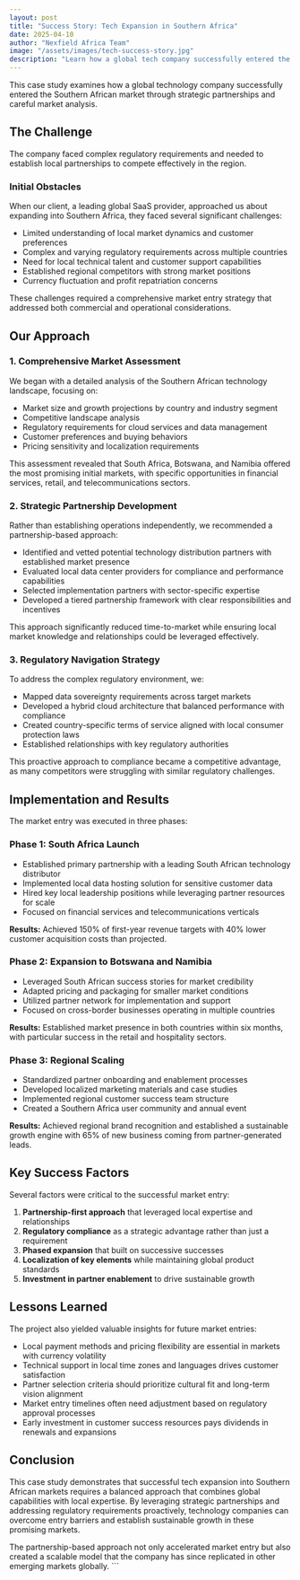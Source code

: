 ```yaml
---
layout: post
title: "Success Story: Tech Expansion in Southern Africa"
date: 2025-04-10
author: "Nexfield Africa Team"
image: "/assets/images/tech-success-story.jpg"
description: "Learn how a global tech company successfully entered the Southern African market with our strategic partnership approach."
---
```


This case study examines how a global technology company successfully entered the Southern African market through strategic partnerships and careful market analysis.

## The Challenge

The company faced complex regulatory requirements and needed to establish local partnerships to compete effectively in the region.

### Initial Obstacles

When our client, a leading global SaaS provider, approached us about expanding into Southern Africa, they faced several significant challenges:

- Limited understanding of local market dynamics and customer preferences
- Complex and varying regulatory requirements across multiple countries
- Need for local technical talent and customer support capabilities
- Established regional competitors with strong market positions
- Currency fluctuation and profit repatriation concerns

These challenges required a comprehensive market entry strategy that addressed both commercial and operational considerations.

## Our Approach

### 1. Comprehensive Market Assessment

We began with a detailed analysis of the Southern African technology landscape, focusing on:

- Market size and growth projections by country and industry segment
- Competitive landscape analysis
- Regulatory requirements for cloud services and data management
- Customer preferences and buying behaviors
- Pricing sensitivity and localization requirements

This assessment revealed that South Africa, Botswana, and Namibia offered the most promising initial markets, with specific opportunities in financial services, retail, and telecommunications sectors.

### 2. Strategic Partnership Development

Rather than establishing operations independently, we recommended a partnership-based approach:

- Identified and vetted potential technology distribution partners with established market presence
- Evaluated local data center providers for compliance and performance capabilities
- Selected implementation partners with sector-specific expertise
- Developed a tiered partnership framework with clear responsibilities and incentives

This approach significantly reduced time-to-market while ensuring local market knowledge and relationships could be leveraged effectively.

### 3. Regulatory Navigation Strategy

To address the complex regulatory environment, we:

- Mapped data sovereignty requirements across target markets
- Developed a hybrid cloud architecture that balanced performance with compliance
- Created country-specific terms of service aligned with local consumer protection laws
- Established relationships with key regulatory authorities

This proactive approach to compliance became a competitive advantage, as many competitors were struggling with similar regulatory challenges.

## Implementation and Results

The market entry was executed in three phases:

### Phase 1: South Africa Launch

- Established primary partnership with a leading South African technology distributor
- Implemented local data hosting solution for sensitive customer data
- Hired key local leadership positions while leveraging partner resources for scale
- Focused on financial services and telecommunications verticals

**Results:** Achieved 150% of first-year revenue targets with 40% lower customer acquisition costs than projected.

### Phase 2: Expansion to Botswana and Namibia

- Leveraged South African success stories for market credibility
- Adapted pricing and packaging for smaller market conditions
- Utilized partner network for implementation and support
- Focused on cross-border businesses operating in multiple countries

**Results:** Established market presence in both countries within six months, with particular success in the retail and hospitality sectors.

### Phase 3: Regional Scaling

- Standardized partner onboarding and enablement processes
- Developed localized marketing materials and case studies
- Implemented regional customer success team structure
- Created a Southern Africa user community and annual event

**Results:** Achieved regional brand recognition and established a sustainable growth engine with 65% of new business coming from partner-generated leads.

## Key Success Factors

Several factors were critical to the successful market entry:

1. **Partnership-first approach** that leveraged local expertise and relationships
2. **Regulatory compliance** as a strategic advantage rather than just a requirement
3. **Phased expansion** that built on successive successes
4. **Localization of key elements** while maintaining global product standards
5. **Investment in partner enablement** to drive sustainable growth

## Lessons Learned

The project also yielded valuable insights for future market entries:

- Local payment methods and pricing flexibility are essential in markets with currency volatility
- Technical support in local time zones and languages drives customer satisfaction
- Partner selection criteria should prioritize cultural fit and long-term vision alignment
- Market entry timelines often need adjustment based on regulatory approval processes
- Early investment in customer success resources pays dividends in renewals and expansions

## Conclusion

This case study demonstrates that successful tech expansion into Southern African markets requires a balanced approach that combines global capabilities with local expertise. By leveraging strategic partnerships and addressing regulatory requirements proactively, technology companies can overcome entry barriers and establish sustainable growth in these promising markets.

The partnership-based approach not only accelerated market entry but also created a scalable model that the company has since replicated in other emerging markets globally.
\`\`\`
